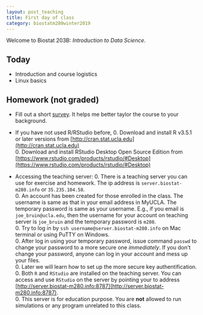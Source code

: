 ```yaml
---
layout: post_teaching
title: First day of class
category: biostatm280winter2019
---
```


Welcome to Biostat 203B: *Introduction to Data Science*. 

## Today

* Introduction and course logistics  
* Linux basics

## Homework (not graded)

* Fill out a short [survey](https://www.surveymonkey.com/r/NGC8N8V). It helps me better taylor the course to your background.

* If you have not used R/RStudio before, 
  0. Download and install R v3.5.1 or later versions from [http://cran.stat.ucla.edu](http://cran.stat.ucla.edu)   
  0. Download and install RStudio Desktop Open Source Edition from [https://www.rstudio.com/products/rstudio/#Desktop](https://www.rstudio.com/products/rstudio/#Desktop) 
  
* Accessing the teaching server:
  0. There is a teaching server you can use for exercise and homework. The ip address is `server.biostat-m280.info` or `35.235.104.58`.  
  0. An account has been created for those enrolled in the class. The username is same as that in your email address in MyUCLA. The temporary password is same as your username. E.g., if you email is `joe_bruin@ucla.edu`, then the username for your account on teaching server is `joe_bruin` and the temporary password is `m280`.  
  0. Try to log in by `ssh username@server.biostat-m280.info` on Mac terminal or using PuTTY on Windows.  
  0. After log in using your temporary password, issue command `passwd` to change your password to a more secure one *immediately*. If you don't change your password, anyone can log in your account and mess up your files.  
  0. Later we will learn how to set up the more secure key authentification.  
  0. Both `R` and `RStudio`  are installed on the teaching server. You can access and use `RStudio` on the server by pointing your to address [http://server.biostat-m280.info:8787](http://server.biostat-m280.info:8787).  
  0. This server is for education purpose. You are **not** allowed to run simulations or any program unrelated to this class.